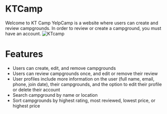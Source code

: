 # KTCamp
Welcome to KT Camp
YelpCamp is a website where users can create and review campgrounds. In order to review or create a campground, you must have an account. 
![KTcamp](https://user-images.githubusercontent.com/103094267/225198645-55f9eb6e-8cbd-4af9-b6ff-65cf1acb9bad.png)
# Features
- Users can create, edit, and remove campgrounds
- Users can review campgrounds once, and edit or remove their review
- User profiles include more information on the user (full name, email, phone, join date), their campgrounds, and the option to edit their profile or delete their account
- Search campground by name or location
- Sort campgrounds by highest rating, most reviewed, lowest price, or highest price
